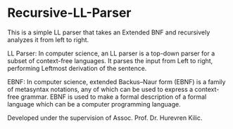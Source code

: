 # Recursive-LL-Parser

This is a simple LL parser that takes an Extended BNF and recursively analyzes it from left to right.

LL Parser: In computer science, an LL parser is a top-down parser for a subset of context-free languages. It parses the input from Left to right, performing Leftmost derivation of the sentence.

EBNF: In computer science, extended Backus–Naur form (EBNF) is a family of metasyntax notations, any of which can be used to express a context-free grammar. EBNF is used to make a formal description of a formal language which can be a computer programming language.

Developed under the supervision of Assoc. Prof. Dr. Hurevren Kilic.
